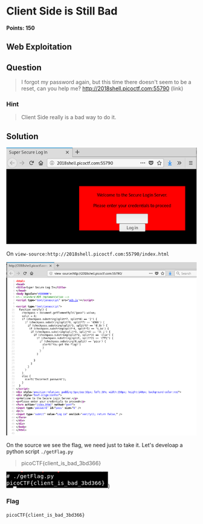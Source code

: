 #  Client Side is Still Bad
**Points: 150**

## Web Exploitation

## Question
>I forgot my password again, but this time there doesn't seem to be a reset, can you help me? http://2018shell.picoctf.com:55790 (link) 

### Hint
> Client Side really is a bad way to do it.


## Solution
![alt text](https://github.com/manulqwerty/picoCTF-2018-WriteUp/blob/master/Web%20Exploitation/Client%20Side%20is%20Still%20Bad/images/1.png)

On `view-source:http://2018shell.picoctf.com:55790/index.html`

![alt text](https://github.com/manulqwerty/picoCTF-2018-WriteUp/blob/master/Web%20Exploitation/Client%20Side%20is%20Still%20Bad/images/2.png)

On the source we see the flag, we need just to take it. Let's develoap a python script
`./getFlag.py`
> picoCTF{client_is_bad_3bd366}

![alt text](https://github.com/manulqwerty/picoCTF-2018-WriteUp/blob/master/Web%20Exploitation/Client%20Side%20is%20Still%20Bad/images/3.png))

### Flag
`picoCTF{client_is_bad_3bd366}`
